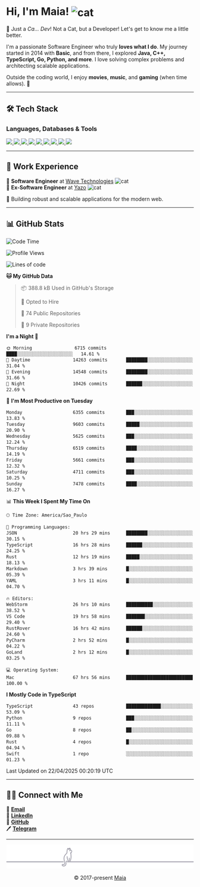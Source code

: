 <h1 align="left">Hi, I'm Maia! 
<img src="https://emojis.slackmojis.com/emojis/images/1643509834/36299/black-cat.gif?1643509834" width="50" height="60" align="center" alt="cat"/>
</h1>

🎩 Just a *Ca... Dev*! Not a Cat, but a Developer! Let's get to know me a little better.

I'm a passionate Software Engineer who truly **loves what I do**. My journey started in 2014 with **Basic**, and from there, I explored **Java, C++, TypeScript, Go, Python, and more**. I love solving complex problems and architecting scalable applications.

Outside the coding world, I enjoy **movies**, **music**, and **gaming** (when time allows). 🚀

---

## 🛠️ Tech Stack

### Languages, Databases & Tools
<p>
  <a href="https://www.typescriptlang.org">
    <img src="https://skillicons.dev/icons?i=ts" />
  </a>
  <a href="https://go.dev">
    <img src="https://skillicons.dev/icons?i=go" />
  </a>
  <a href="https://www.python.org">
    <img src="https://skillicons.dev/icons?i=python" />
  </a>
  <a href="https://gradle.org">
    <img src="https://skillicons.dev/icons?i=gradle" />
  </a>
  <a href="https://redis.io">
    <img src="https://skillicons.dev/icons?i=redis" />
  </a>
  <a href="https://www.mongodb.com">
    <img src="https://skillicons.dev/icons?i=mongodb" />
  </a>
  <a href="https://nodejs.org">
    <img src="https://skillicons.dev/icons?i=nodejs" />
  </a>
  <a href="https://www.javascript.com">
    <img src="https://skillicons.dev/icons?i=js" />
  </a>
  <a href="https://www.docker.com">
    <img src="https://skillicons.dev/icons?i=docker" />
  </a>
</p>

---

## 💼 Work Experience

🔹 **Software Engineer** at [Wave Technologies](https://www.linkedin.com/company/wave-technologies-oficial/)   <img src="https://media.giphy.com/media/WUlplcMpOCEmTGBtBW/giphy.gif" width="30" alt="cat"> <br>
🔹 **Ex-Software Engineer** at [Yazo](https://yazo.com.br/) <img src="https://media.giphy.com/media/WUlplcMpOCEmTGBtBW/giphy.gif" width="30" alt="cat"> <br>

🚀 Building robust and scalable applications for the modern web.

---

## 📊 GitHub Stats

<!--START_SECTION:waka-->
![Code Time](http://img.shields.io/badge/Code%20Time-5%2C828%20hrs%204%20mins-blue)

![Profile Views](http://img.shields.io/badge/Profile%20Views-2-blue)

![Lines of code](https://img.shields.io/badge/From%20Hello%20World%20I%27ve%20Written-9.4%20million%20lines%20of%20code-blue)

**🐱 My GitHub Data** 

> 📦 388.8 kB Used in GitHub's Storage 
 > 
> 💼 Opted to Hire
 > 
> 📜 74 Public Repositories 
 > 
> 🔑 9 Private Repositories 
 > 
**I'm a Night 🦉** 

```text
🌞 Morning                6715 commits        ████░░░░░░░░░░░░░░░░░░░░░   14.61 % 
🌆 Daytime                14263 commits       ████████░░░░░░░░░░░░░░░░░   31.04 % 
🌃 Evening                14548 commits       ████████░░░░░░░░░░░░░░░░░   31.66 % 
🌙 Night                  10426 commits       ██████░░░░░░░░░░░░░░░░░░░   22.69 % 
```
📅 **I'm Most Productive on Tuesday** 

```text
Monday                   6355 commits        ███░░░░░░░░░░░░░░░░░░░░░░   13.83 % 
Tuesday                  9603 commits        █████░░░░░░░░░░░░░░░░░░░░   20.90 % 
Wednesday                5625 commits        ███░░░░░░░░░░░░░░░░░░░░░░   12.24 % 
Thursday                 6519 commits        ████░░░░░░░░░░░░░░░░░░░░░   14.19 % 
Friday                   5661 commits        ███░░░░░░░░░░░░░░░░░░░░░░   12.32 % 
Saturday                 4711 commits        ███░░░░░░░░░░░░░░░░░░░░░░   10.25 % 
Sunday                   7478 commits        ████░░░░░░░░░░░░░░░░░░░░░   16.27 % 
```


📊 **This Week I Spent My Time On** 

```text
🕑︎ Time Zone: America/Sao_Paulo

💬 Programming Languages: 
JSON                     20 hrs 29 mins      ████████░░░░░░░░░░░░░░░░░   30.15 % 
TypeScript               16 hrs 28 mins      ██████░░░░░░░░░░░░░░░░░░░   24.25 % 
Rust                     12 hrs 19 mins      █████░░░░░░░░░░░░░░░░░░░░   18.13 % 
Markdown                 3 hrs 39 mins       █░░░░░░░░░░░░░░░░░░░░░░░░   05.39 % 
YAML                     3 hrs 11 mins       █░░░░░░░░░░░░░░░░░░░░░░░░   04.70 % 

🔥 Editors: 
WebStorm                 26 hrs 10 mins      ██████████░░░░░░░░░░░░░░░   38.52 % 
VS Code                  19 hrs 58 mins      ███████░░░░░░░░░░░░░░░░░░   29.40 % 
RustRover                16 hrs 42 mins      ██████░░░░░░░░░░░░░░░░░░░   24.60 % 
PyCharm                  2 hrs 52 mins       █░░░░░░░░░░░░░░░░░░░░░░░░   04.22 % 
GoLand                   2 hrs 12 mins       █░░░░░░░░░░░░░░░░░░░░░░░░   03.25 % 

💻 Operating System: 
Mac                      67 hrs 56 mins      █████████████████████████   100.00 % 
```

**I Mostly Code in TypeScript** 

```text
TypeScript               43 repos            █████████████░░░░░░░░░░░░   53.09 % 
Python                   9 repos             ███░░░░░░░░░░░░░░░░░░░░░░   11.11 % 
Go                       8 repos             ██░░░░░░░░░░░░░░░░░░░░░░░   09.88 % 
Rust                     4 repos             █░░░░░░░░░░░░░░░░░░░░░░░░   04.94 % 
Swift                    1 repo              ░░░░░░░░░░░░░░░░░░░░░░░░░   01.23 % 
```




 Last Updated on 22/04/2025 00:20:19 UTC
<!--END_SECTION:waka-->

---

## 👯‍👨 Connect with Me
📧 **[Email](mailto:gabrielmaialva33@gmail.com)**  
🔗 **[LinkedIn](https://www.linkedin.com/in/gabriel-maia-183984239)**  
🐙 **[GitHub](https://github.com/gabrielmaialva33)**  
🖊 **[Telegram](https://t.me/sr_mrootx)**

---

<p align="center"><img src="https://raw.githubusercontent.com/gabrielmaialva33/gabrielmaialva33/master/assets/gray0_ctp_on_line.svg?sanitize=true" /></p>
<p align="center">&copy; 2017-present <a href="https://github.com/gabrielmaialva33/" target="_blank">Maia</a></p>
